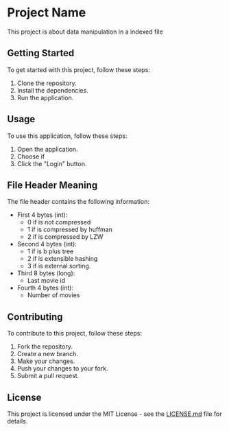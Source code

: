 # Project Name

This project is about data manipulation in a indexed file

## Getting Started

To get started with this project, follow these steps:

1. Clone the repository.
2. Install the dependencies.
3. Run the application.

## Usage

To use this application, follow these steps:

1. Open the application.
2. Choose if 
3. Click the "Login" button.

## File Header Meaning

The file header contains the following information:

- First 4 bytes (int):
  - 0 if is not compressed
  - 1 if is compressed by huffman
  - 2 if is compressed by LZW
- Second 4 bytes (int):
  - 1 if is b plus tree
  - 2 if is extensible hashing
  - 3 if is external sorting.
- Third 8 bytes (long):
  - Last movie id
- Fourth 4 bytes (int):
  - Number of movies

## Contributing

To contribute to this project, follow these steps:

1. Fork the repository.
2. Create a new branch.
3. Make your changes.
4. Push your changes to your fork.
5. Submit a pull request.

## License

This project is licensed under the MIT License - see the [LICENSE.md](LICENSE.md) file for details.